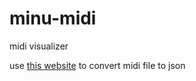 # minu-midi
 midi visualizer

use [this website](https://www.visipiano.com/midi-to-json-converter/) to convert midi file to json